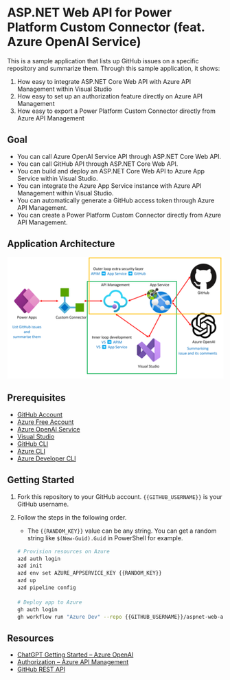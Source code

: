 # ASP.NET Web API for Power Platform Custom Connector (feat. Azure OpenAI Service)

This is a sample application that lists up GitHub issues on a specific repository and summarize them. Through this sample application, it shows:

1. How easy to integrate ASP.NET Core Web API with Azure API Management within Visual Studio
1. How easy to set up an authorization feature directly on Azure API Management
1. How easy to export a Power Platform Custom Connector directly from Azure API Management

## Goal

- You can call Azure OpenAI Service API through ASP.NET Core Web API.
- You can call GitHub API through ASP.NET Core Web API.
- You can build and deploy an ASP.NET Core Web API to Azure App Service within Visual Studio.
- You can integrate the Azure App Service instance with Azure API Management within Visual Studio.
- You can automatically generate a GitHub access token through Azure API Management.
- You can create a Power Platform Custom Connector directly from Azure API Management.

## Application Architecture

![Application Architecture](./images/architecture.png)

## Prerequisites

- [GitHub Account](https://github.com/signup)
- [Azure Free Account](https://azure.microsoft.com/free?WT.mc_id=dotnet-94866-juyoo)
- [Azure OpenAI Service](https://learn.microsoft.com/azure/cognitive-services/openai/overview?WT.mc_id=dotnet-94866-juyoo)
- [Visual Studio](https://visualstudio.microsoft.com/vs/?WT.mc_id=dotnet-94866-juyoo)
- [GitHub CLI](https://cli.github.com)
- [Azure CLI](https://learn.microsoft.com/cli/azure/what-is-azure-cli?WT.mc_id=dotnet-94866-juyoo)
- [Azure Developer CLI](https://learn.microsoft.com/azure/developer/azure-developer-cli/overview?WT.mc_id=dotnet-94866-juyoo)

## Getting Started

1. Fork this repository to your GitHub account. `{{GITHUB_USERNAME}}` is your GitHub username.
1. Follow the steps in the following order.

   - The `{{RANDOM_KEY}}` value can be any string. You can get a random string like `$(New-Guid).Guid` in PowerShell for example.

    ```bash
    # Provision resources on Azure
    azd auth login
    azd init
    azd env set AZURE_APPSERVICE_KEY {{RANDOM_KEY}}
    azd up
    azd pipeline config
    
    # Deploy app to Azure
    gh auth login
    gh workflow run "Azure Dev" --repo {{GITHUB_USERNAME}}/aspnet-web-api-for-power-platform-custom-connector
    ```

## Resources

- [ChatGPT Getting Started &ndash; Azure OpenAI](https://learn.microsoft.com/azure/cognitive-services/openai/chatgpt-quickstart?WT.mc_id=dotnet-94866-juyoo&pivots=programming-language-csharp&tabs=command-line)
- [Authorization &ndash; Azure API Management](https://learn.microsoft.com/azure/api-management/authorizations-overview?WT.mc_id=dotnet-94866-juyoo)
- [GitHub REST API](https://docs.github.com/rest)
